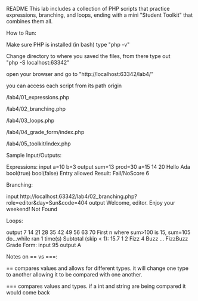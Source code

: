 README 
This lab includes a collection of PHP scripts that practice expressions, branching, and loops, ending with a mini "Student Toolkit" that combines them all. 

How to Run:

Make sure PHP is installed 
(in bash) type "php -v"

Change directory to where you saved the files, from there type out  
"php -S localhost:63342"

open your browser and go to "http://localhost:63342/lab4/"

you can access each script from its path origin

/lab4/01_expressions.php

/lab4/02_branching.php

/lab4/03_loops.php

/lab4/04_grade_form/index.php

/lab4/05_toolkit/index.php

Sample Input/Outputs:

Expressions:
input
a=10 b=3
output
sum=13 prod=30 a=15
14
20
Hello Ada
bool(true)
bool(false)
Entry allowed
Result: Fail/NoScore
6

Branching:

input
http://localhost:63342/lab4/02_branching.php?role=editor&day=Sun&code=404
output
Welcome, editor. Enjoy your weekend! Not Found

Loops:

output
7 14 21 28 35 42 49 56 63 70
First n where sum>100 is 15, sum=105
do...while ran 1 time(s)
Subtotal (skip < 1): 15.7
1
2
Fizz
4
Buzz
...
FizzBuzz
Grade Form:
input
95
output
A

Notes on == vs ===:

== compares values and allows for different types. it will change one type to another allowing it to be compared with one another.

=== compares values and types. if a int and string are being compared it would come back 

